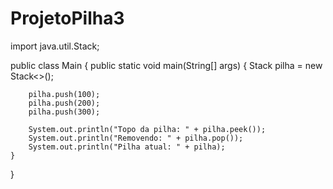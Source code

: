 # ProjetoPilha3

import java.util.Stack;

public class Main {
    public static void main(String[] args) {
        Stack<Integer> pilha = new Stack<>();

        pilha.push(100);
        pilha.push(200);
        pilha.push(300);

        System.out.println("Topo da pilha: " + pilha.peek());
        System.out.println("Removendo: " + pilha.pop());
        System.out.println("Pilha atual: " + pilha);
    }
}
